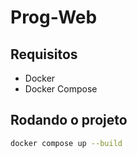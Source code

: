 # Prog-Web

## Requisitos
- Docker
- Docker Compose

## Rodando o projeto
```bash
docker compose up --build
